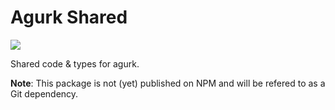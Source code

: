 # Agurk Shared
![](https://github.com/SimonMueller/agurk-shared/workflows/Node%20CI/badge.svg)

Shared code & types for agurk.

**Note**: This package is not (yet) published on NPM and will be refered to as a Git dependency.

